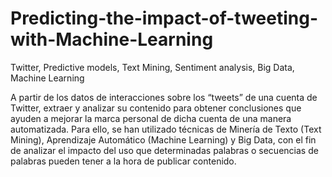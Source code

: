 # Predicting-the-impact-of-tweeting-with-Machine-Learning
Twitter, Predictive models, Text Mining, Sentiment analysis, Big Data, Machine Learning

A partir de los datos de interacciones sobre los “tweets” de una cuenta de Twitter, extraer y analizar su contenido para obtener conclusiones que ayuden a mejorar la marca personal de dicha cuenta de una manera automatizada. Para ello, se han utilizado técnicas de Minería de Texto (Text Mining), Aprendizaje Automático (Machine Learning) y Big Data, con el fin de analizar el impacto del uso que determinadas palabras o secuencias de palabras pueden tener a la hora de publicar contenido. 
